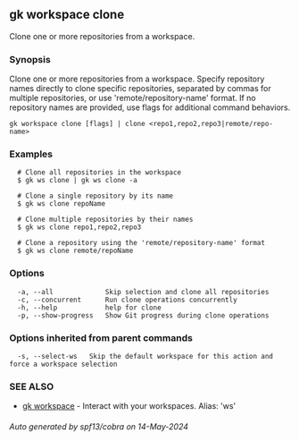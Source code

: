 ## gk workspace clone

Clone one or more repositories from a workspace.

### Synopsis

Clone one or more repositories from a workspace. Specify repository names directly to clone specific repositories,
separated by commas for multiple repositories, or use 'remote/repository-name' format.
If no repository names are provided, use flags for additional command behaviors.

```
gk workspace clone [flags] | clone <repo1,repo2,repo3|remote/repo-name>
```

### Examples

```
  # Clone all repositories in the workspace
  $ gk ws clone | gk ws clone -a

  # Clone a single repository by its name
  $ gk ws clone repoName

  # Clone multiple repositories by their names
  $ gk ws clone repo1,repo2,repo3

  # Clone a repository using the 'remote/repository-name' format
  $ gk ws clone remote/repoName
```

### Options

```
  -a, --all             Skip selection and clone all repositories
  -c, --concurrent      Run clone operations concurrently
  -h, --help            help for clone
  -p, --show-progress   Show Git progress during clone operations
```

### Options inherited from parent commands

```
  -s, --select-ws   Skip the default workspace for this action and force a workspace selection
```

### SEE ALSO

* [gk workspace](gk_workspace.md)	 - Interact with your workspaces. Alias: 'ws'

###### Auto generated by spf13/cobra on 14-May-2024
